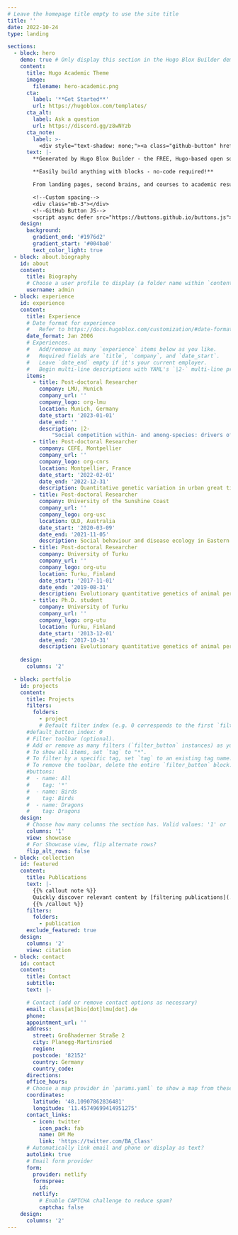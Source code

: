 ```yaml
---
# Leave the homepage title empty to use the site title
title: ''
date: 2022-10-24
type: landing

sections:
  - block: hero
    demo: true # Only display this section in the Hugo Blox Builder demo site
    content:
      title: Hugo Academic Theme
      image:
        filename: hero-academic.png
      cta:
        label: '**Get Started**'
        url: https://hugoblox.com/templates/
      cta_alt:
        label: Ask a question
        url: https://discord.gg/z8wNYzb
      cta_note:
        label: >-
          <div style="text-shadow: none;"><a class="github-button" href="https://github.com/HugoBlox/hugo-blox-builder" data-icon="octicon-star" data-size="large" data-show-count="true" aria-label="Star">Star Hugo Blox Builder</a></div><div style="text-shadow: none;"><a class="github-button" href="https://github.com/HugoBlox/theme-academic-cv" data-icon="octicon-star" data-size="large" data-show-count="true" aria-label="Star">Star the Academic template</a></div>
      text: |-
        **Generated by Hugo Blox Builder - the FREE, Hugo-based open source website builder trusted by 500,000+ sites.**

        **Easily build anything with blocks - no-code required!**

        From landing pages, second brains, and courses to academic resumés, conferences, and tech blogs.

        <!--Custom spacing-->
        <div class="mb-3"></div>
        <!--GitHub Button JS-->
        <script async defer src="https://buttons.github.io/buttons.js"></script>
    design:
      background:
        gradient_end: '#1976d2'
        gradient_start: '#004ba0'
        text_color_light: true
  - block: about.biography
    id: about
    content:
      title: Biography
      # Choose a user profile to display (a folder name within `content/authors/`)
      username: admin
  - block: experience
    id: experience
    content:
      title: Experience
      # Date format for experience
      #   Refer to https://docs.hugoblox.com/customization/#date-format
      date_format: Jan 2006
      # Experiences.
      #   Add/remove as many `experience` items below as you like.
      #   Required fields are `title`, `company`, and `date_start`.
      #   Leave `date_end` empty if it's your current employer.
      #   Begin multi-line descriptions with YAML's `|2-` multi-line prefix.
      items:
        - title: Post-doctoral Researcher
          company: LMU, Munich
          company_url: ''
          company_logo: org-lmu
          location: Munich, Germany
          date_start: '2023-01-01'
          date_end: ''
          description: |2-
              "Social competition within- and among-species: drivers of pace-of-life in wild passerine birds?" (Niels Dingemanse Lab)
        - title: Post-doctoral Researcher
          company: CEFE, Montpellier
          company_url: ''
          company_logo: org-cnrs
          location: Montpellier, France
          date_start: '2022-02-01'
          date_end: '2022-12-31'
          description: Quantitative genetic variation in urban great tits (Anne Charmantier lab)      
        - title: Post-doctoral Researcher
          company: University of the Sunshine Coast
          company_url: ''
          company_logo: org-usc
          location: QLD, Australia
          date_start: '2020-03-09'
          date_end: '2021-11-05'
          description: Social behaviour and disease ecology in Eastern water dragons (Celine Frere lab)
        - title: Post-doctoral Researcher
          company: University of Turku
          company_url: ''
          company_logo: org-utu
          location: Turku, Finland
          date_start: '2017-11-01'
          date_end: '2019-08-31'
          description: Evolutionary quantitative genetics of animal personality in the wild (Jon Brommer lab) 
        - title: Ph.D. student
          company: University of Turku
          company_url: ''
          company_logo: org-utu
          location: Turku, Finland
          date_start: '2013-12-01'
          date_end: '2017-10-31'
          description: Evolutionary quantitative genetics of animal personality in the wild (Jon Brommer lab) 
                    
    design:
      columns: '2'

  - block: portfolio
    id: projects
    content:
      title: Projects
      filters:
        folders:
          - project
          # Default filter index (e.g. 0 corresponds to the first `filter_button` instance below).
      #default_button_index: 0
      # Filter toolbar (optional).
      # Add or remove as many filters (`filter_button` instances) as you like.
      # To show all items, set `tag` to "*".
      # To filter by a specific tag, set `tag` to an existing tag name.
      # To remove the toolbar, delete the entire `filter_button` block.
      #buttons:
      #  - name: All
      #    tag: '*'
      #  - name: Birds
      #    tag: Birds
      #  - name: Dragons
      #    tag: Dragons     
    design:
      # Choose how many columns the section has. Valid values: '1' or '2'.
      columns: '1'
      view: showcase
      # For Showcase view, flip alternate rows?
      flip_alt_rows: false
  - block: collection
    id: featured
    content:
      title: Publications
      text: |-
        {{% callout note %}}
        Quickly discover relevant content by [filtering publications](./publication/).
        {{% /callout %}}
      filters:
        folders:
          - publication
      exclude_featured: true
    design:
      columns: '2'
      view: citation
  - block: contact
    id: contact
    content:
      title: Contact
      subtitle:
      text: |-

      # Contact (add or remove contact options as necessary)
      email: class[at]bio[dot]lmu[dot].de
      phone: 
      appointment_url: ''
      address:
        street: Großhaderner Straße 2
        city: Planegg-Martinsried
        region: 
        postcode: '82152'
        country: Germany
        country_code: 
      directions: 
      office_hours:
      # Choose a map provider in `params.yaml` to show a map from these coordinates
      coordinates:
        latitude: '48.10907862836481'
        longitude: '11.45749699414951275'  
      contact_links:
        - icon: twitter
          icon_pack: fab
          name: DM Me
          link: 'https://twitter.com/BA_Class'
      # Automatically link email and phone or display as text?
      autolink: true
      # Email form provider
      form:
        provider: netlify
        formspree:
          id:
        netlify:
          # Enable CAPTCHA challenge to reduce spam?
          captcha: false
    design:
      columns: '2'
---
```

